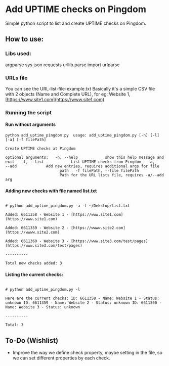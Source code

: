 # Add UPTIME checks on Pingdom
Simple python script to list and create UPTIME checks on Pingdom.

## How to use:

### Libs used:
argparse
sys
json
requests
urllib.parse import urlparse


### URLs file

You can see the URL-list-file-example.txt Basically it's a simple CSV file with 2 objects (Name and Complete URL), for eg:
Website 1,[https://www.site1.com](https://www.site1.com)

### Running the script

#### Run without arguments

    python add_uptime_pingdom.py  usage: add_uptime_pingdom.py [-h] [-l] [-a] [-f filePath]
    
    Create UPTIME checks at Pingdom
    
    optional arguments:   -h, --help            show this help message and exit   -l, --list            List UPTIME checks from Pingdom   -a,
    --add             Add new entries, requires additional args for file
                            path   -f filePath, --file filePath
                            Path for the URL lists file, requires -a/--add arg

#### Adding new checks with file named list.txt

```

# python add_uptime_pingdom.py -a -f ~/Dekstop/list.txt

Added: 6611358 - Website 1 - [https://www.site1.com](https://www.site1.com)

Added: 6611359 - Website 2 - [https://wwww.site2.com](https://wwww.site2.com)

Added: 6611360 - Website 3 - [https://www.site3.com/test/pages](https://www.site3.com/test/pages)

----------

Total new checks added: 3

```

#### Listing the current checks:
```

# python add_uptime_pingdom.py -l

Here are the current checks: ID: 6611358 - Name: Website 1 - Status: unknown ID: 6611359 - Name: Website 2 - Status: unknown ID: 6611360 - Name: Website 3 - Status: unknown

----------

Total: 3

```

## To-Do (Wishlist)

- Improve the way we define check property, maybe setting in the file, so we can set different properties by each check.

